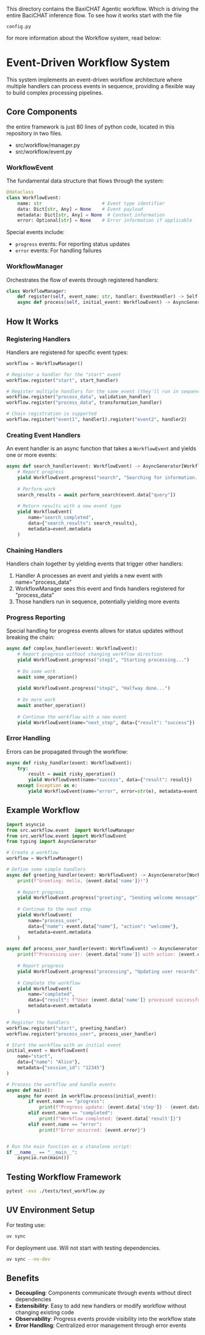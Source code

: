 This directory contains the BaxiCHAT Agentic workflow. Which is driving the entire BaciCHAT inference flow.
To see how it works start with the file

```
config.py
```

for more information about the Workflow system, read below:


# Event-Driven Workflow System

This system implements an event-driven workflow architecture where multiple handlers can process events in sequence, providing a flexible way to build complex processing pipelines.

## Core Components

the entire framework is just 80 lines of python code, located in this repository in two files.

- src/workflow/manager.py
- src/workflow/event.py

### WorkflowEvent

The fundamental data structure that flows through the system:

```python
@dataclass
class WorkflowEvent:
    name: str                      # Event type identifier
    data: Dict[str, Any] = None    # Event payload
    metadata: Dict[str, Any] = None  # Context information
    error: Optional[str] = None    # Error information if applicable
```

Special events include:
- `progress` events: For reporting status updates
- `error` events: For handling failures

### WorkflowManager

Orchestrates the flow of events through registered handlers:

```python
class WorkflowManager:
    def register(self, event_name: str, handler: EventHandler) -> Self
    async def process(self, initial_event: WorkflowEvent) -> AsyncGenerator[WorkflowEvent, None]
```

## How It Works

### Registering Handlers

Handlers are registered for specific event types:

```python
workflow = WorkflowManager()

# Register a handler for the "start" event
workflow.register("start", start_handler)

# Register multiple handlers for the same event (they'll run in sequence)
workflow.register("process_data", validation_handler)
workflow.register("process_data", transformation_handler)

# Chain registration is supported
workflow.register("event1", handler1).register("event2", handler2)
```

### Creating Event Handlers

An event handler is an async function that takes a `WorkflowEvent` and yields one or more events:

```python
async def search_handler(event: WorkflowEvent) -> AsyncGenerator[WorkflowEvent, None]:
    # Report progress
    yield WorkflowEvent.progress("search", "Searching for information...")
    
    # Perform work
    search_results = await perform_search(event.data["query"])
    
    # Return results with a new event type
    yield WorkflowEvent(
        name="search_completed",
        data={"search_results": search_results},
        metadata=event.metadata
    )
```

### Chaining Handlers

Handlers chain together by yielding events that trigger other handlers:

1. Handler A processes an event and yields a new event with name="process_data"
2. WorkflowManager sees this event and finds handlers registered for "process_data"
3. Those handlers run in sequence, potentially yielding more events

### Progress Reporting

Special handling for progress events allows for status updates without breaking the chain:

```python
async def complex_handler(event: WorkflowEvent):
    # Report progress without changing workflow direction
    yield WorkflowEvent.progress("step1", "Starting processing...")
    
    # Do some work
    await some_operation()
    
    yield WorkflowEvent.progress("step2", "Halfway done...")
    
    # Do more work
    await another_operation()
    
    # Continue the workflow with a new event
    yield WorkflowEvent(name="next_step", data={"result": "success"})
```

### Error Handling

Errors can be propagated through the workflow:

```python
async def risky_handler(event: WorkflowEvent):
    try:
        result = await risky_operation()
        yield WorkflowEvent(name="success", data={"result": result})
    except Exception as e:
        yield WorkflowEvent(name="error", error=str(e), metadata=event.metadata)
```

## Example Workflow

```python
import asyncio
from src.workflow.event  import WorkflowManager
from src.workflow.event import WorkflowEvent
from typing import AsyncGenerator

# Create a workflow
workflow = WorkflowManager()

# Define some simple handlers
async def greeting_handler(event: WorkflowEvent) -> AsyncGenerator[WorkflowEvent, None]:
    print(f"Greeting: Hello, {event.data['name']}!")
    
    # Report progress
    yield WorkflowEvent.progress("greeting", "Sending welcome message")
    
    # Continue to the next step
    yield WorkflowEvent(
        name="process_user",
        data={"name": event.data["name"], "action": "welcome"},
        metadata=event.metadata
    )

async def process_user_handler(event: WorkflowEvent) -> AsyncGenerator[WorkflowEvent, None]:
    print(f"Processing user: {event.data['name']} with action: {event.data['action']}")
    
    # Report progress
    yield WorkflowEvent.progress("processing", "Updating user records")
    
    # Complete the workflow
    yield WorkflowEvent(
        name="completed",
        data={"result": f"User {event.data['name']} processed successfully"},
        metadata=event.metadata
    )

# Register the handlers
workflow.register("start", greeting_handler)
workflow.register("process_user", process_user_handler)

# Start the workflow with an initial event
initial_event = WorkflowEvent(
    name="start",
    data={"name": "Alice"},
    metadata={"session_id": "12345"}
)

# Process the workflow and handle events
async def main():
    async for event in workflow.process(initial_event):
        if event.name == "progress":
            print(f"Progress update: {event.data['step']} - {event.data['description']}")
        elif event.name == "completed":
            print(f"Workflow completed: {event.data['result']}")
        elif event.name == "error":
            print(f"Error occurred: {event.error}")


# Run the main function as a stanalone script:
if __name__ == "__main__":
    asyncio.run(main())
```

## Testing Workflow Framework
```sh
pytest -xvs ./tests/test_workflow.py
```

## UV Environment Setup
For testing use:
```sh
uv sync
```

For deployment use. Will not start with testing dependencies.
```sh
uv sync --no-dev
```


## Benefits

- **Decoupling**: Components communicate through events without direct dependencies
- **Extensibility**: Easy to add new handlers or modify workflow without changing existing code
- **Observability**: Progress events provide visibility into the workflow state
- **Error Handling**: Centralized error management through error events

